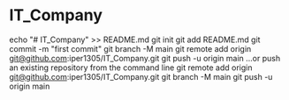 # IT_Company

echo "# IT_Company" >> README.md
git init
git add README.md
git commit -m "first commit"
git branch -M main
git remote add origin git@github.com:iper1305/IT_Company.git
git push -u origin main
…or push an existing repository from the command line
 git remote add origin git@github.com:iper1305/IT_Company.git
git branch -M main
git push -u origin main
